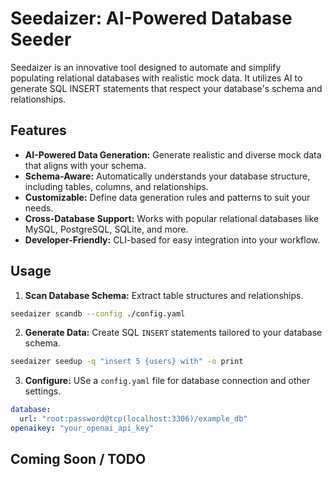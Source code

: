 # Seedaizer: AI-Powered Database Seeder
Seedaizer is an innovative tool designed to automate and simplify populating relational databases with realistic mock data. It utilizes AI to generate SQL INSERT statements that respect your database's schema and relationships.

## Features
- **AI-Powered Data Generation:** Generate realistic and diverse mock data that aligns with your schema.
- **Schema-Aware:** Automatically understands your database structure, including tables, columns, and relationships.
- **Customizable:** Define data generation rules and patterns to suit your needs.
- **Cross-Database Support:** Works with popular relational databases like MySQL, PostgreSQL, SQLite, and more.
- **Developer-Friendly:** CLI-based for easy integration into your workflow.

## Usage
1. **Scan Database Schema:** Extract table structures and relationships.
```bash
seedaizer scandb --config ./config.yaml
```

2. **Generate Data:** Create SQL `INSERT` statements tailored to your database schema.
```bash
seedaizer seedup -q "insert 5 {users} with" -o print
```

3. **Configure:** USe a `config.yaml` file for database connection and other settings.
```yaml
database:
  url: "root:password@tcp(localhost:3306)/example_db"
openaikey: "your_openai_api_key"
```

## Coming Soon / TODO

